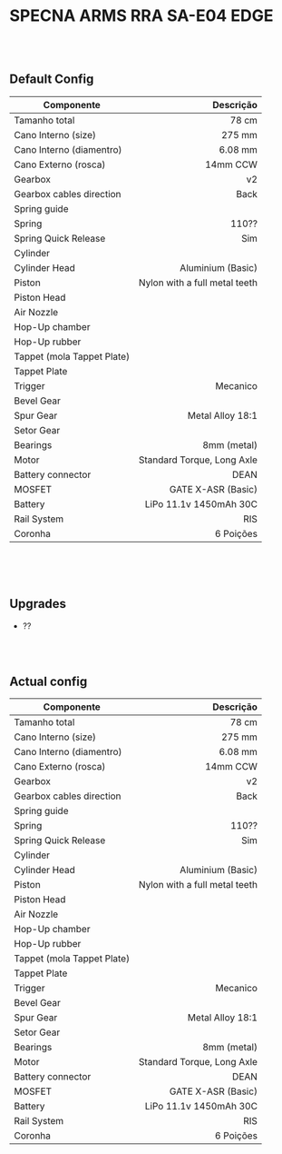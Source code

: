 # SPECNA ARMS RRA SA-E04 EDGE

<br><br>

## Default Config

|       **Componente**       |            **Descrição**         |
|----------------------------|---------------------------------:|
| Tamanho total              | 78 cm                            |
| Cano Interno (size)        | 275 mm                           |
| Cano Interno (diamentro)   | 6.08 mm                          |
| Cano Externo (rosca)       | 14mm CCW                         |
| Gearbox                    | v2                               |
| Gearbox cables direction   | Back                             |
| Spring guide               |                                  |
| Spring                     | 110??                            |
| Spring Quick Release       | Sim                              |
| Cylinder                   |                                  |
| Cylinder Head              | Aluminium (Basic)                |
| Piston                     | Nylon with a full metal teeth    |
| Piston Head                |                                  |
| Air Nozzle                 |                                  |
| Hop-Up chamber             |                                  |
| Hop-Up rubber              |                                  |
| Tappet (mola Tappet Plate) |                                  |
| Tappet Plate               |                                  |
| Trigger                    | Mecanico                         |
| Bevel Gear                 |                                  |
| Spur Gear                  | Metal Alloy 18:1                 |
| Setor Gear                 |                                  |
| Bearings                   | 8mm (metal)                      |
| Motor                      | Standard Torque, Long Axle       |
| Battery connector          | DEAN                             |
| MOSFET                     | GATE X-ASR (Basic)               |
| Battery                    | LiPo 11.1v 1450mAh 30C           |
| Rail System                | RIS                              |
| Coronha                    | 6 Poições                        |









<br><br><br> 


## Upgrades

- ??




<br><br>

## Actual config

|       **Componente**       |            **Descrição**         |
|----------------------------|---------------------------------:|
| Tamanho total              | 78 cm                            |
| Cano Interno (size)        | 275 mm                           |
| Cano Interno (diamentro)   | 6.08 mm                          |
| Cano Externo (rosca)       | 14mm CCW                         |
| Gearbox                    | v2                               |
| Gearbox cables direction   | Back                             |
| Spring guide               |                                  |
| Spring                     | 110??                            |
| Spring Quick Release       | Sim                              |
| Cylinder                   |                                  |
| Cylinder Head              | Aluminium (Basic)                |
| Piston                     | Nylon with a full metal teeth    |
| Piston Head                |                                  |
| Air Nozzle                 |                                  |
| Hop-Up chamber             |                                  |
| Hop-Up rubber              |                                  |
| Tappet (mola Tappet Plate) |                                  |
| Tappet Plate               |                                  |
| Trigger                    | Mecanico                         |
| Bevel Gear                 |                                  |
| Spur Gear                  | Metal Alloy 18:1                 |
| Setor Gear                 |                                  |
| Bearings                   | 8mm (metal)                      |
| Motor                      | Standard Torque, Long Axle       |
| Battery connector          | DEAN                             |
| MOSFET                     | GATE X-ASR (Basic)               |
| Battery                    | LiPo 11.1v 1450mAh 30C           |
| Rail System                | RIS                              |
| Coronha                    | 6 Poições                        |